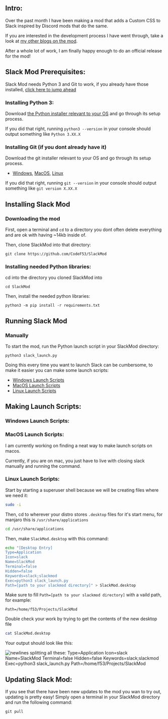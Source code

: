 ## Intro:
Over the past month I have been making a mod that adds a Custom CSS to Slack inspired by Discord mods that do the same.

If you are interested in the development process I have went through, take a look at [my other blogs on the mod](https://dev.to/f53/series/19684).

After a whole lot of work, I am finally happy enough to do an official release for the mod!

## Slack Mod Prerequisites:
Slack Mod needs Python 3 and Git to work, if you already have those installed, [click here to jump ahead](#installing-slack-mod)

### Installing Python 3:
Download [the Python installer relevant to your OS](https://www.python.org/downloads/) and go through its setup process.

If you did that right, running `python3 --version` in your console should output something like `Python 3.XX.X`

### Installing Git (if you dont already have it)
Download the git installer relevant to your OS and go through its setup process.
- [Windows](https://git-scm.com/download/win), [MacOS](https://sourceforge.net/projects/git-osx-installer/), [Linux](https://letmegooglethat.com/?q=How+to+install+Git+on+_+linux)

If you did that right, running `git --version` in your console should output something like `git version X.XX.X`

## Installing Slack Mod
### Downloading the mod
First, open a terminal and `cd` to a directory you dont often delete everything and are ok with having ~14kb inside of.

Then, clone SlackMod into that directory:
```
git clone https://github.com/CodeF53/SlackMod
```

### Installing needed Python libraries:
cd into the directory you cloned SlackMod into
```
cd SlackMod
```

Then, install the needed python libraries:
```
python3 -m pip install -r requirements.txt
```

## Running Slack Mod
### Manually
To start the mod, run the Python launch script in your SlackMod directory:
```
python3 slack_launch.py
```

Doing this every time you want to launch Slack can be cumbersome, to make it easier you can make some launch scripts:
- [Windows Launch Scripts](#windows-launch-scripts)
- [MacOS Launch Scripts](#macos-launch-scripts)
- [Linux Launch Scripts](#linux-launch-scripts)
## Making Launch Scripts:
### Windows Launch Scripts:


### MacOS Launch Scripts:
I am currently working on finding a neat way to make launch scripts on macos.

Currently, if you are on mac, you just have to live with closing slack manually and running the command.

### Linux Launch Scripts:
Start by starting a superuser shell because we will be creating files where we need it:
```bash
sudo -i
```
Then, cd to wherever your distro stores `.desktop` files for it's start menu, for manjaro this is `/usr/share/applications`
```bash
cd /usr/share/applications
```

Then, make `SlackMod.desktop` with this command:
```bash
echo "[Desktop Entry]
Type=Application
Icon=slack
Name=SlackMod
Terminal=false
Hidden=false
Keywords=slack;slackmod
Exec=python3 slack_launch.py
Path=[path to your slackmod directory]" > SlackMod.desktop
```

Make sure to fill `Path=[path to your slackmod directory]` with a vaild path, for example:
```
Path=/home/f53/Projects/SlackMod
```

Double check your work by trying to get the contents of the new desktop file
```bash
cat SlackMod.desktop
```

Your output should look like this:

![newlines splitting all these: Type=Application Icon=slack Name=SlackMod Terminal=false Hidden=false Keywords=slack;slackmod Exec=python3 slack_launch.py Path=/home/f53/Projects/SlackMod](https://i.imgur.com/ra3eUAW.png)

## Updating Slack Mod:
If you see that there have been new updates to the mod you wan to try out, updating is pretty easy! Simply open a terminal in your SlackMod directory and run the following command:
```
git pull
```
